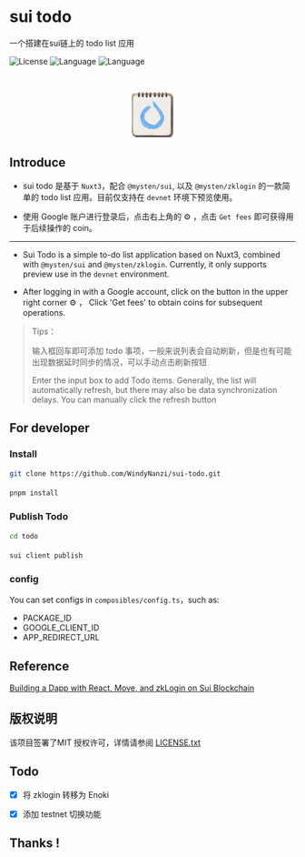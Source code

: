 # sui todo

一个搭建在sui链上的 todo list 应用

<!-- PROJECT SHIELDS -->
![License](https://img.shields.io/badge/license-MIT-yellow)
![Language](https://img.shields.io/badge/language-TS-blue)
![Language](https://img.shields.io/badge/language-SUI-lightblue)
<!-- PROJECT LOGO -->
<br />

<p align="center">
  <a href="https://github.com/WindyNanzi/sui-todo/">
    <img src="public/favicon.png" alt="Logo" width="80" height="80">
  </a>
</p>

## Introduce
- sui todo 是基于 `Nuxt3`，配合 `@mysten/sui`, 以及 `@mysten/zklogin` 的一款简单的 todo list 应用。目前仅支持在 `devnet` 环境下预览使用。

- 使用 Google 账户进行登录后，点击右上角的 ⚙ ，点击 `Get fees` 即可获得用于后续操作的 coin。
---
- Sui Todo is a simple to-do list application based on Nuxt3, combined with `@mysten/sui` and `@mysten/zklogin`. Currently, it only supports preview use in the `devnet` environment.

- After logging in with a Google account, click on the button in the upper right corner ⚙ ， Click 'Get fees' to obtain coins for subsequent operations.

> Tips：
>
> 输入框回车即可添加 todo 事项，一般来说列表会自动刷新，但是也有可能出现数据延时同步的情况，可以手动点击刷新按钮
>
> Enter the input box to add Todo items. Generally, the list will automatically refresh, but there may also be data synchronization delays. You can manually click the refresh button

## For developer
### Install
```sh
git clone https://github.com/WindyNanzi/sui-todo.git

pnpm install
```

### Publish Todo
```sh
cd todo

sui client publish
```

### config
You can set configs in `composibles/config.ts`，such as:
- PACKAGE_ID
- GOOGLE_CLIENT_ID
- APP_REDIRECT_URL

## Reference
[Building a Dapp with React, Move, and zkLogin on Sui Blockchain](https://dacade.org/communities/sui/challenges/19885730-fb83-477a-b95b-4ab265b61438/learning-modules/c9e21ff5-e7b3-4583-b21c-00c7176c10cc)


## 版权说明

该项目签署了MIT 授权许可，详情请参阅 [LICENSE.txt](/LICENSE.txt)

## Todo
- [x] 将 zklogin 转移为 Enoki

- [x] 添加 testnet 切换功能
 
## Thanks !
